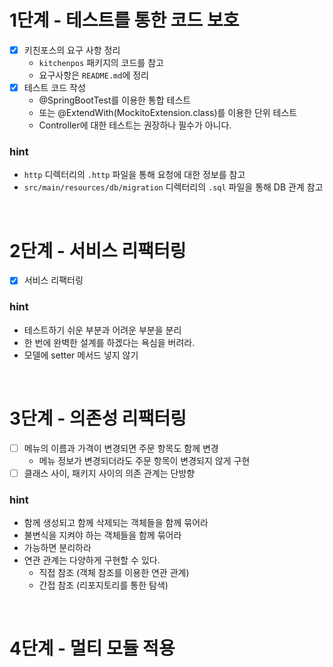 # 1단계 - 테스트를 통한 코드 보호

- [x] 키친포스의 요구 사항 정리
    - `kitchenpos` 패키지의 코드를 참고
    - 요구사항은 `README.md`에 정리
- [x] 테스트 코드 작성
    - @SpringBootTest를 이용한 통합 테스트
    - 또는 @ExtendWith(MockitoExtension.class)를 이용한 단위 테스트
    - Controller에 대한 테스트는 권장하나 필수가 아니다.

### hint

- `http` 디렉터리의 `.http` 파일을 통해 요청에 대한 정보를 참고
- `src/main/resources/db/migration` 디렉터리의 `.sql` 파일을 통해 DB 관계 참고

<br/>

# 2단계 - 서비스 리팩터링

- [x] 서비스 리팩터링

### hint

- 테스트하기 쉬운 부분과 어려운 부분을 분리
- 한 번에 완벽한 설계를 하겠다는 욕심을 버려라.
- 모델에 setter 메서드 넣지 않기

<br/>

# 3단계 - 의존성 리팩터링

- [ ] 메뉴의 이름과 가격이 변경되면 주문 항목도 함께 변경
    - 메뉴 정보가 변경되더라도 주문 항목이 변경되지 않게 구현
- [ ] 클래스 사이, 패키지 사이의 의존 관계는 단방향

### hint

- 함께 생성되고 함께 삭제되는 객체들을 함께 묶어라
- 불변식을 지켜야 하는 객체들을 함께 묶어라
- 가능하면 분리하라
- 연관 관계는 다양하게 구현할 수 있다.
    - 직접 참조 (객체 참조를 이용한 연관 관계)
    - 간접 참조 (리포지토리를 통한 탐색)

<br/>

# 4단계 - 멀티 모듈 적용

<br/>
